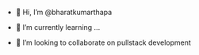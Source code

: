 
 - 👋 Hi, I’m @bharatkumarthapa

- 🌱 I’m currently learning ...
- 💞️ I’m looking to collaborate on pullstack development
<!-- - 



You can click the Preview link to take a look at your changes.
- 👋 Hi, I’m @bharatkumarthapa
- 👀 I’m interested in you 
- 🌱 I’m currently learning ...
- 💞️ 
 -->

